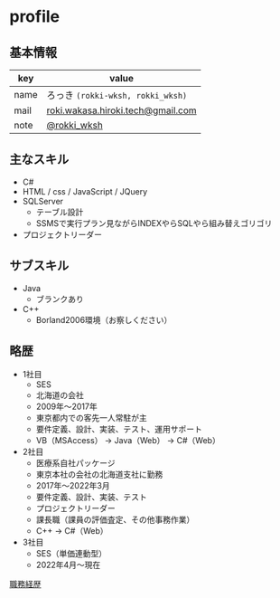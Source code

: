 <!--
**wakaserv/wakaserv** is a ✨ _special_ ✨ repository because its `README.md` (this file) appears on your GitHub profile.

Here are some ideas to get you started:

- 🔭 I’m currently working on ...
- 🌱 I’m currently learning ...
- 👯 I’m looking to collaborate on ...
- 🤔 I’m looking for help with ...
- 💬 Ask me about ...
- 📫 How to reach me: ...
- 😄 Pronouns: ...
- ⚡ Fun fact: ...
-->

# profile

## 基本情報

|key|value|
|----|----|
|name|ろっき `(rokki-wksh, rokki_wksh)`|
|mail|roki.wakasa.hiroki.tech@gmail.com|
|note|[@rokki_wksh](https://note.com/rokki_wksh)|

## 主なスキル

- C#
- HTML / css / JavaScript / JQuery
- SQLServer
  - テーブル設計
  - SSMSで実行プラン見ながらINDEXやらSQLやら組み替えゴリゴリ
- プロジェクトリーダー

## サブスキル

- Java
  - ブランクあり
- C++
  - Borland2006環境（お察しください）

## 略歴

- 1社目
  - SES
  - 北海道の会社
  - 2009年～2017年
  - 東京都内での客先一人常駐が主
  - 要件定義、設計、実装、テスト、運用サポート
  - VB（MSAccess） → Java（Web） → C#（Web）
- 2社目
  - 医療系自社パッケージ
  - 東京本社の会社の北海道支社に勤務
  - 2017年～2022年3月
  - 要件定義、設計、実装、テスト
  - プロジェクトリーダー
  - 課長職（課員の評価査定、その他事務作業）
  - C++ → C#（Web）
- 3社目
  - SES（単価連動型）
  - 2022年4月～現在

[職務経歴](biography.md)
